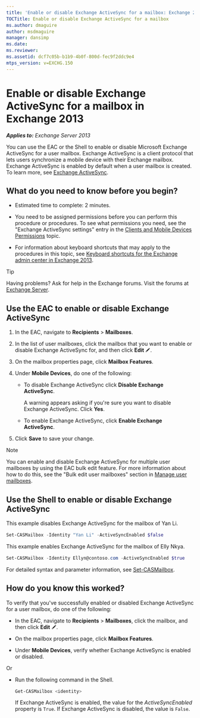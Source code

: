 ```yaml
---
title: 'Enable or disable Exchange ActiveSync for a mailbox: Exchange 2013 Help'
TOCTitle: Enable or disable Exchange ActiveSync for a mailbox
ms.author: dmaguire
author: msdmaguire
manager: dansimp
ms.date: 
ms.reviewer: 
ms.assetid: dcf7c05b-b1b9-4b0f-800d-fec9f2ddc9e4
mtps_version: v=EXCHG.150
---
```


# Enable or disable Exchange ActiveSync for a mailbox in Exchange 2013

_**Applies to:** Exchange Server 2013_

You can use the EAC or the Shell to enable or disable Microsoft Exchange ActiveSync for a user mailbox. Exchange ActiveSync is a client protocol that lets users synchronize a mobile device with their Exchange mailbox. Exchange ActiveSync is enabled by default when a user mailbox is created. To learn more, see [Exchange ActiveSync](http://technet.microsoft.com/library/5fafaff3-eb37-4fdb-95f0-e56c45ea5884.aspx).

## What do you need to know before you begin?

- Estimated time to complete: 2 minutes.

- You need to be assigned permissions before you can perform this procedure or procedures. To see what permissions you need, see the "Exchange ActiveSync settings" entry in the [Clients and Mobile Devices Permissions](http://technet.microsoft.com/library/57eca42a-5a7f-4c65-89f0-7a84f2dbea19.aspx) topic.

- For information about keyboard shortcuts that may apply to the procedures in this topic, see [Keyboard shortcuts for the Exchange admin center in Exchange 2013](keyboard-shortcuts-in-the-exchange-admin-center-2013-help.md).

> [!TIP]
> Having problems? Ask for help in the Exchange forums. Visit the forums at [Exchange Server](https://go.microsoft.com/fwlink/p/?linkId=60612).

## Use the EAC to enable or disable Exchange ActiveSync

1. In the EAC, navigate to **Recipients** \> **Mailboxes**.

2. In the list of user mailboxes, click the mailbox that you want to enable or disable Exchange ActiveSync for, and then click **Edit** ![Edit icon](images/ITPro_EAC_EditIcon.gif).

3. On the mailbox properties page, click **Mailbox Features**.

4. Under **Mobile Devices**, do one of the following:

   - To disable Exchange ActiveSync click **Disable Exchange ActiveSync**.

     A warning appears asking if you're sure you want to disable Exchange ActiveSync. Click **Yes**.

   - To enable Exchange ActiveSync, click **Enable Exchange ActiveSync**.

5. Click **Save** to save your change.

> [!NOTE]
> You can enable and disable Exchange ActiveSync for multiple user mailboxes by using the EAC bulk edit feature. For more information about how to do this, see the "Bulk edit user mailboxes" section in [Manage user mailboxes](manage-user-mailboxes-exchange-2013-help.md).

## Use the Shell to enable or disable Exchange ActiveSync

This example disables Exchange ActiveSync for the mailbox of Yan Li.

```powershell
Set-CASMailbox -Identity "Yan Li" -ActiveSyncEnabled $false
```

This example enables Exchange ActiveSync for the mailbox of Elly Nkya.

```powershell
Set-CASMailbox -Identity Ellyn@contoso.com -ActiveSyncEnabled $true
```

For detailed syntax and parameter information, see [Set-CASMailbox](http://technet.microsoft.com/library/ff7d4dc5-755e-4005-a0a3-631eed3f9b3b.aspx).

## How do you know this worked?

To verify that you've successfully enabled or disabled Exchange ActiveSync for a user mailbox, do one of the following:

- In the EAC, navigate to **Recipients** \> **Mailboxes**, click the mailbox, and then click **Edit** ![Edit icon](images/ITPro_EAC_EditIcon.gif).

- On the mailbox properties page, click **Mailbox Features**.

- Under **Mobile Devices**, verify whether Exchange ActiveSync is enabled or disabled.

Or

- Run the following command in the Shell.

  ```powershell
  Get-CASMailbox <identity>
  ```

    If Exchange ActiveSync is enabled, the value for the _ActiveSyncEnabled_ property is `True`. If Exchange ActiveSync is disabled, the value is `False`.
